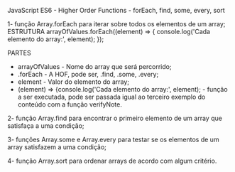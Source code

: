 JavaScript ES6 - Higher Order Functions - forEach, find, some, every, sort

1- função Array.forEach para iterar sobre todos os elementos de um array;
ESTRUTURA
  arrayOfValues.forEach((element) => {
    console.log('Cada elemento do array:', element);
  });

PARTES
  - arrayOfValues - Nome do array que será percorrido;
  - .forEach - A HOF, pode ser, .find, .some, .every;
  - element - Valor do elemento do array;
  - (element) => {console.log('Cada elemento do array:', element); - função a ser executada, pode ser passada igual ao terceiro exemplo do conteúdo com a função verifyNote.

2- função Array.find para encontrar o primeiro elemento de um array que satisfaça a uma condição;

3- funções Array.some e Array.every para testar se os elementos de um array satisfazem a uma condição;

4- função Array.sort para ordenar arrays de acordo com algum critério.